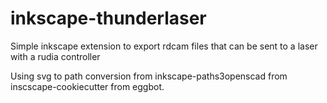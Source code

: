 # inkscape-thunderlaser
Simple inkscape extension to export rdcam files that can be sent to a laser with a rudia controller

Using svg to path conversion from inkscape-paths3openscad from inscscape-cookiecutter from eggbot.
